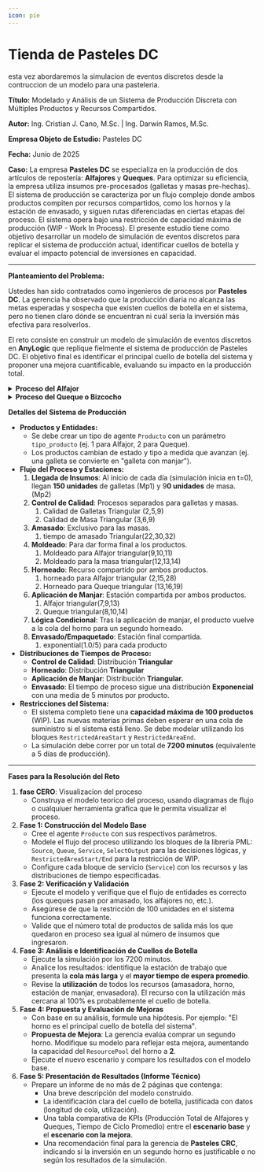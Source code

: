 ```yaml
---
icon: pie
---
```


# Tienda de Pasteles DC

esta vez abordaremos la simulacion de eventos discretos desde la contruccion de un modelo para una pasteleria.

**Título:** Modelado y Análisis de un Sistema de Producción Discreta con Múltiples Productos y Recursos Compartidos.&#x20;

**Autor:** Ing. Cristian J. Cano, M.Sc. | Ing. Darwin Ramos, M.Sc.&#x20;

**Empresa Objeto de Estudio:** Pasteles DC

**Fecha:** Junio de 2025

**Caso:** La empresa **Pasteles DC** se especializa en la producción de dos artículos de repostería: **Alfajores** y **Queques**. Para optimizar su eficiencia, la empresa utiliza insumos pre-procesados (galletas y masas pre-hechas). El sistema de producción se caracteriza por un flujo complejo donde ambos productos compiten por recursos compartidos, como los hornos y la estación de envasado, y siguen rutas diferenciadas en ciertas etapas del proceso. El sistema opera bajo una restricción de capacidad máxima de producción (WIP - Work In Process). El presente estudio tiene como objetivo desarrollar un modelo de simulación de eventos discretos para replicar el sistema de producción actual, identificar cuellos de botella y evaluar el impacto potencial de inversiones en capacidad.

***

**Planteamiento del Problema:**

Ustedes han sido contratados como ingenieros de procesos por **Pasteles DC**. La gerencia ha observado que la producción diaria no alcanza las metas esperadas y sospecha que existen cuellos de botella en el sistema, pero no tienen claro dónde se encuentran ni cuál sería la inversión más efectiva para resolverlos.

El reto consiste en construir un modelo de simulación de eventos discretos en **AnyLogic** que replique fielmente el sistema de producción de Pasteles DC. El objetivo final es identificar el principal cuello de botella del sistema y proponer una mejora cuantificable, evaluando su impacto en la producción total.

<details>

<summary><strong>Proceso del Alfajor</strong></summary>

El flujo para la producción de alfajores es el siguiente:

1. **Suministro y Control de Capacidad**: El proceso inicia con un lote de X **galletas**. Estas ingresan al sistema principal de producción siempre.
2. **Control de Calidad (Galleta)**: Una vez dentro del sistema, la galleta pasa por una estación de control de calidad exclusiva para este insumo, con su propio tiempo de proceso.
3. **Moldeado**: La galleta es moldeada según las especificaciones del alfajor.
4. **Primer Horneado**: El producto ingresa a la cola de la estación de **Horneado**. Esta es la primera estación donde compite por un recurso compartido (el horno) con los queques.
5. **Aplicación de Manjar**: Tras el horneado, pasa a la estación donde se le añade el manjar. Esta es otra estación con recursos compartidos. En este punto, el producto se podría reclasificar internamente (ej. de "galleta" a "galleta con manjar").
6. **Segundo Horneado**: Después de la aplicación de manjar, el producto **regresa a la cola del horno** para un segundo proceso de horneado, probablemente para sellar el producto.
7. **Envasado**: Una vez completado el segundo horneado, el alfajor terminado pasa a la línea de envasado, que es el último recurso compartido del sistema. El tiempo de este proceso sigue una distribución exponencial.
8. **Salida del Sistema**: Al ser envasado, el producto final sale del sistema, siendo contabilizado como producción terminada (`Sink`).\


</details>

<details>

<summary><strong>Proceso del Queque o Bizcocho</strong></summary>

El flujo para la producción de queques sigue una ruta diferente en las etapas iniciales:

1. **Suministro y Control de Capacidad**: El proceso inicia con un lote de Y **unidades de masa**.
2. **Control de Calidad (Masa)**: La masa ingresa a su propia línea de control de calidad, que es distinta a la de las galletas y tiene su propio tiempo de proceso.
3. **Amasado**:  Requiere ser procesada en la estación de **Amasado**. Esta es una estación dedicada únicamente a este producto.
4. **Moldeado**: Después del amasado, la masa es moldeada.
5. **Primer Horneado**: El queque moldeado entra a la cola compartida de la estación de **Horneado**.
6. **Aplicación de Manjar**: Pasa a la estación de manjar compartida.
7. **Segundo Horneado**: Al igual que el alfajor, el queque con manjar **regresa a la cola del horno** para su segundo horneado.
8. **Envasado**: El producto terminado se dirige a la estación de envasado final.
9. **Salida del Sistema**: Una vez envasado, el queque sale del sistema (`Sink`).

</details>

**Detalles del Sistema de Producción**&#x20;

* **Productos y Entidades:**
  * Se debe crear un tipo de agente `Producto` con un parámetro `tipo_producto` (ej. 1 para Alfajor, 2 para Queque).
  * Los productos cambian de estado y tipo a medida que avanzan (ej. una galleta se convierte en "galleta con manjar").
* **Flujo del Proceso y Estaciones:**
  1. **Llegada de Insumos**: Al inicio de cada día (simulación inicia en t=0), llegan **150 unidades** de galletas (Mp1) y 9**0 unidades** de masa. (Mp2)
  2. **Control de Calidad**: Procesos separados para galletas y masas.
     1. Calidad de Galletas  Triangular (2,5,9)
     2. Calidad de Masa Triangular (3,6,9)
  3. **Amasado**: Exclusivo para las masas.&#x20;
     1. tiempo de amasado Triangular(22,30,32)
  4. **Moldeado**: Para dar forma final a los productos.
     1. Moldeado para Alfajor triangular(9,10,11)
     2. Moldeado para la masa triangular(12,13,14)
  5. **Horneado**: Recurso compartido por ambos productos.
     1. horneado para Alfajor triangular (2,15,28)
     2. Horneado para Queque  triangular (13,16,19)
  6. **Aplicación de Manjar**: Estación compartida por ambos productos.
     1. Alfajor triangular(7,9,13)
     2. Queque triangular(8,10,14)
  7. **Lógica Condicional**: Tras la aplicación de manjar, el producto vuelve a la cola del horno para un segundo horneado.
  8. **Envasado/Empaquetado**: Estación final compartida.
     1. exponential(1.0/5) para cada producto
* **Distribuciones de Tiempos de Proceso:**
  * **Control de Calidad**: Distribución **Triangular**
  * **Horneado**: Distribución **Triangular**&#x20;
  * **Aplicación de Manjar**: Distribución **Triangular.**
  * **Envasado**: El tiempo de proceso sigue una distribución **Exponencial** con una media de 5 minutos por producto.
* **Restricciones del Sistema:**
  * El sistema completo tiene una **capacidad máxima de 100 productos** (WIP). Las nuevas materias primas deben esperar en una cola de suministro si el sistema está lleno. Se debe modelar utilizando los bloques `RestrictedAreaStart` y `RestrictedAreaEnd`.
  * La simulación debe correr por un total de **7200 minutos** (equivalente a 5 días de producción).

***

**Fases para la Resolución del Reto**

1. **fase CERO**: Visualizacion del proceso
   * &#x20;Construya el modelo teorico del proceso, usando diagramas de flujo o cualquiuer herramienta grafica que le permita visualizar el proceso.
2. **Fase 1: Construcción del Modelo Base**
   * Cree el agente `Producto` con sus respectivos parámetros.
   * Modele el flujo del proceso utilizando los bloques de la librería PML: `Source`, `Queue`, `Service`, `SelectOutput` para las decisiones lógicas, y `RestrictedAreaStart/End` para la restricción de WIP.
   * Configure cada bloque de servicio (`Service`) con los recursos y las distribuciones de tiempo especificadas.
3. **Fase 2: Verificación y Validación**
   * Ejecute el modelo y verifique que el flujo de entidades es correcto (los queques pasan por amasado, los alfajores no, etc.).
   * Asegúrese de que la restricción de 100 unidades en el sistema funciona correctamente.
   * Valide que el número total de productos de salida más los que quedaron en proceso sea igual al número de insumos que ingresaron.
4. **Fase 3: Análisis e Identificación de Cuellos de Botella**
   * Ejecute la simulación por los 7200 minutos.
   * Analice los resultados: identifique la estación de trabajo que presenta la **cola más larga** y el **mayor tiempo de espera promedio**.
   * Revise la **utilización** de todos los recursos (amasadora, horno, estación de manjar, envasadora). El recurso con la utilización más cercana al 100% es probablemente el cuello de botella.
5. **Fase 4: Propuesta y Evaluación de Mejoras**
   * Con base en su análisis, formule una hipótesis. Por ejemplo: "El horno es el principal cuello de botella del sistema".
   * **Propuesta de Mejora**: La gerencia evalúa comprar un segundo horno. Modifique su modelo para reflejar esta mejora, aumentando la capacidad del `ResourcePool` del horno a **2**.
   * Ejecute el nuevo escenario y compare los resultados con el modelo base.
6. **Fase 5: Presentación de Resultados (Informe Técnico)**
   * Prepare un informe de no más de 2 páginas que contenga:
     * Una breve descripción del modelo construido.
     * La identificación clara del cuello de botella, justificada con datos (longitud de cola, utilización).
     * Una tabla comparativa de KPIs (Producción Total de Alfajores y Queques, Tiempo de Ciclo Promedio) entre el **escenario base** y el **escenario con la mejora**.
     * Una recomendación final para la gerencia de **Pasteles CRC**, indicando si la inversión en un segundo horno es justificable o no según los resultados de la simulación.
